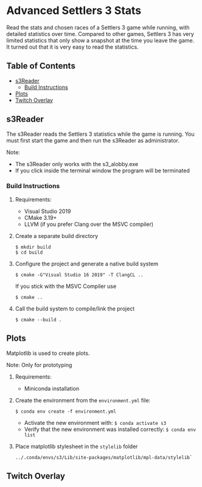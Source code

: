 # Advanced Settlers 3 Stats
Read the stats and chosen races of a Settlers 3 game while running, with detailed statistics over time. Compared to other games, Settlers 3 has very limited statistics that only show a snapshot at the time you leave the game. It turned out that it is very easy to read the statistics. 

## Table of Contents

- [s3Reader](#s3reader)
  * [Build Instructions](build-instructions)
- [Plots](#plots)
- [Twitch Overlay](#twitch-overlay)

## s3Reader

The s3Reader reads the Settlers 3 statistics while the game is running. You must first start the game and then run the s3Reader as administrator. 

Note: 

- The s3Reader only works with the s3_alobby.exe 
- If you click inside the terminal window the program will be terminated

### Build Instructions

1. Requirements:

   - Visual Studio 2019
   - CMake 3.19+
   - LLVM (if you prefer Clang over the MSVC compiler)

2. Create a separate build directory

   ```shell
   $ mkdir build
   $ cd build
   ```

3.  Configure the project and generate a native build system
   
    ```shell
    $ cmake -G"Visual Studio 16 2019" -T ClangCL ..
    ```
    If you stick with the MSVC Compiler use
    ```shell
    $ cmake ..
    ```

4. Call the build system to compile/link the project

    ```shell
    $ cmake --build .
    ```

## Plots

Matplotlib is used to create plots. 

Note: Only for prototyping

1. Requirements:

   - Miniconda installation

2. Create the environment from the `environment.yml` file: 
   ```shell
   $ conda env create -f environment.yml
   ```
   - Activate the new environment with: `$ conda activate s3`
   - Verify that the new environment was installed correctly: `$ conda env list`

3. Place matplotlib stylesheet in the `stylelib` folder 
   ```
   ../.conda/envs/s3/Lib/site-packages/matplotlib/mpl-data/stylelib`
   ```

## Twitch Overlay

